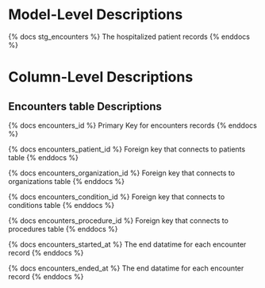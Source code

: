 # Model-Level Descriptions

{% docs stg_encounters %}
The hospitalized patient records
{% enddocs %}

# Column-Level Descriptions

## Encounters table Descriptions

{% docs encounters_id %}
Primary Key for encounters records
{% enddocs %}

{% docs encounters_patient_id %}
Foreign key that connects to patients table
{% enddocs %}

{% docs encounters_organization_id %}
Foreign key that connects to organizations table
{% enddocs %}

{% docs encounters_condition_id %}
Foreign key that connects to conditions table
{% enddocs %}

{% docs encounters_procedure_id %}
Foreign key that connects to procedures table
{% enddocs %}

{% docs encounters_started_at %}
The end datatime for each encounter record
{% enddocs %}

{% docs encounters_ended_at %}
The end datatime for each encounter record
{% enddocs %}
